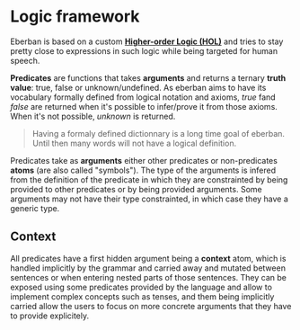 # Logic framework

Eberban is based on a custom __[Higher-order Logic (HOL)]__ and tries to stay
pretty close to expressions in such logic while being targeted for human speech.

__Predicates__ are functions that takes __arguments__ and returns a ternary
__truth value__: true, false or unknown/undefined. As eberban aims to have its
vocabulary formally defined from logical notation and axioms, _true_ fand
_false_ are returned when it's possible to infer/prove it from those axioms.
When it's not possible, _unknown_ is returned.

> Having a formaly defined dictionnary is a long time goal of eberban. Until
> then many words will not have a logical definition.

Predicates take as __arguments__ either other predicates or non-predicates
__atoms__ (are also called "symbols"). The type of the arguments is infered from
the definition of the predicate in which they are constrainted by being provided
to other predicates or by being provided arguments. Some arguments may not have
their type constrainted, in which case they have a generic type.

[Higher-order Logic (HOL)]: https://en.wikipedia.org/wiki/Higher-order_logic

## Context

All predicates have a first hidden argument being a __context__ atom, which is
handled implicitly by the grammar and carried away and mutated between sentences
or when entering nested parts of those sentences. They can be exposed using some
predicates provided by the language and allow to implement complex concepts such
as tenses, and them being implicitly carried allow the users to focus on more
concrete arguments that they have to provide explicitely.

